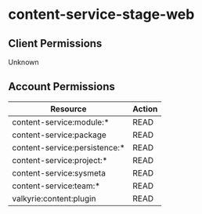# content-service-stage-web


## Client Permissions
Unknown

## Account Permissions
| Resource | Action |
| -------- | ------ |
| content-service:module:* | READ |
| content-service:package | READ |
| content-service:persistence:* | READ |
| content-service:project:* | READ |
| content-service:sysmeta | READ |
| content-service:team:* | READ |
| valkyrie:content:plugin | READ |

